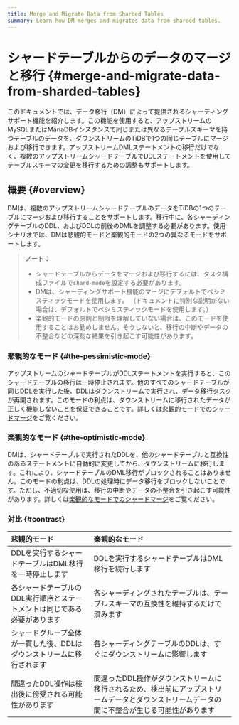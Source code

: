 ```yaml
---
title: Merge and Migrate Data from Sharded Tables
summary: Learn how DM merges and migrates data from sharded tables.
---
```


# シャードテーブルからのデータのマージと移行 {#merge-and-migrate-data-from-sharded-tables}

このドキュメントでは、データ移行（DM）によって提供されるシャーディングサポート機能を紹介します。この機能を使用すると、アップストリームのMySQLまたはMariaDBインスタンスで同じまたは異なるテーブルスキーマを持つテーブルのデータを、ダウンストリームのTiDBで1つの同じテーブルにマージおよび移行できます。アップストリームDMLステートメントの移行だけでなく、複数のアップストリームシャードテーブルでDDLステートメントを使用してテーブルスキーマの変更を移行するための調整もサポートします。

## 概要 {#overview}

DMは、複数のアップストリームシャードテーブルのデータをTiDBの1つのテーブルにマージおよび移行することをサポートします。移行中に、各シャーディングテーブルのDDL、およびDDLの前後のDMLを調整する必要があります。使用シナリオでは、DMは悲観的モードと楽観的モードの2つの異なるモードをサポートします。

> **ノート：**
>
> -   シャードテーブルからデータをマージおよび移行するには、タスク構成ファイルで`shard-mode`を設定する必要があります。
> -   DMは、シャーディングサポート機能のマージにデフォルトでペシミスティックモードを使用します。 （ドキュメントに特別な説明がない場合は、デフォルトでペシミスティックモードを使用します。）
> -   楽観的モードの原則と制限を理解していない場合は、このモードを使用することはお勧めしません。そうしないと、移行の中断やデータの不整合などの深刻な結果を引き起こす可能性があります。

### 悲観的なモード {#the-pessimistic-mode}

アップストリームのシャードテーブルがDDLステートメントを実行すると、このシャードテーブルの移行は一時停止されます。他のすべてのシャードテーブルが同じDDLを実行した後、DDLはダウンストリームで実行され、データ移行タスクが再開されます。このモードの利点は、ダウンストリームに移行されたデータが正しく機能しないことを保証できることです。詳しくは[悲観的モードでのシャードマージ](/dm/feature-shard-merge-pessimistic.md)をご覧ください。

### 楽観的なモード {#the-optimistic-mode}

DMは、シャードテーブルで実行されたDDLを、他のシャードテーブルと互換性のあるステートメントに自動的に変更してから、ダウンストリームに移行します。これにより、シャードテーブルのDML移行がブロックされることはありません。このモードの利点は、DDLの処理時にデータ移行をブロックしないことです。ただし、不適切な使用は、移行の中断やデータの不整合を引き起こす可能性があります。詳しくは[楽観的なモードでのシャードマージ](/dm/feature-shard-merge-optimistic.md)をご覧ください。

### 対比 {#contrast}

| 悲観的モード                                 | 楽観的なモード                                                                  |
| :------------------------------------- | :----------------------------------------------------------------------- |
| DDLを実行するシャードテーブルはDML移行を一時停止します         | DDLを実行するシャードテーブルはDML移行を続行します                                             |
| 各シャードテーブルのDDL実行順序とステートメントは同じである必要があります | 各シャーディングされたテーブルは、テーブルスキーマの互換性を維持するだけで済みます                                |
| シャードグループ全体が一貫した後、DDLはダウンストリームに移行されます   | 各シャーディングテーブルのDDLは、すぐにダウンストリームに影響します                                      |
| 間違ったDDL操作は検出後に傍受される可能性があります            | 間違ったDDL操作がダウンストリームに移行されるため、検出前にアップストリームデータとダウンストリームデータの間に不整合が生じる可能性があります |
